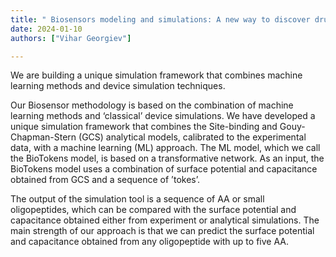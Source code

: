 ```yaml
---
title: " Biosensors modeling and simulations: A new way to discover drugs"
date: 2024-01-10
authors: ["Vihar Georgiev"]

---
```


We are building a unique simulation framework that combines machine learning methods and device simulation techniques. 

<!--more-->

Our Biosensor methodology is based on the combination of machine learning methods and ‘classical’ device simulations. We have developed a unique simulation framework that combines the Site-binding and Gouy-Chapman-Stern (GCS) analytical models, calibrated to the experimental data, with a machine learning (ML) approach. The ML model, which we call the BioTokens model, is based on a transformative network. As an input, the BioTokens model uses a combination of surface potential and capacitance obtained from GCS and a sequence of ’tokes’. 

The output of the simulation tool is a sequence of AA or small oligopeptides, which can be compared with the surface potential and capacitance obtained either from experiment or analytical simulations. The main strength of our approach is that we can predict the surface potential and capacitance obtained from any oligopeptide with up to five AA.


